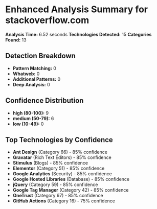 # Enhanced Analysis Summary for stackoverflow.com

**Analysis Time:** 6.52 seconds
**Technologies Detected:** 15
**Categories Found:** 13

## Detection Breakdown
- **Pattern Matching:** 0
- **Whatweb:** 0
- **Additional Patterns:** 0
- **Deep Analysis:** 0

## Confidence Distribution
- **high (80-100):** 9
- **medium (50-79):** 6
- **low (10-49):** 0

## Top Technologies by Confidence
- **Ant Design** (Category 66) - 85% confidence
- **Gravatar** (Rich Text Editors) - 85% confidence
- **Stimulus** (Blogs) - 85% confidence
- **Elementor** (Category 51) - 85% confidence
- **Google Analytics** (Security) - 85% confidence
- **Google Hosted Libraries** (Database) - 85% confidence
- **jQuery** (Category 59) - 85% confidence
- **Google Tag Manager** (Category 42) - 85% confidence
- **OneTrust** (Category 67) - 85% confidence
- **GitHub Actions** (Category 16) - 75% confidence

